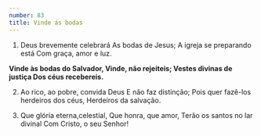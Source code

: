 ```yaml
---
number: 83
title: Vinde ás bodas
---
```


1. Deus brevemente celebrará
  As bodas de Jesus;
  A igreja se preparando está
  Com graça, amor e luz.

  __Vinde às bodas do Salvador,
  Vinde, não rejeiteis;
  Vestes divinas de justiça
  Dos céus recebereis.__

2. Ao rico, ao pobre, convida Deus
  E não faz distinção;
  Pois quer fazê-los herdeiros dos céus,
  Herdeiros da salvação.

3. Que glória eterna,celestial,
  Que honra, que amor,
  Terão os santos no lar divinal
  Com Cristo, o seu Senhor!
